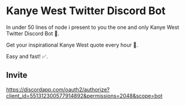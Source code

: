 # Kanye West Twitter Discord Bot

In under 50 lines of node i present to you the one and only Kanye West Twitter Discord Bot 🤖.

Get your inspirational Kanye West quote every hour 📓.

Easy and fast! ✅.

## Invite

https://discordapp.com/oauth2/authorize?client_id=551312300577914892&permissions=2048&scope=bot
